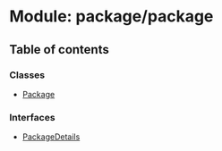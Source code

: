 # Module: package/package

## Table of contents

### Classes

- [Package](../classes/package_package.Package.md)

### Interfaces

- [PackageDetails](../interfaces/package_package.PackageDetails.md)
